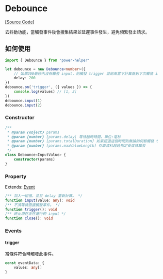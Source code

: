 # Debounce

[[Source Code]](https://github.com/KHC-ZhiHao/PowerHelper/blob/master/lib/modules/debounce.ts)

去抖動功能，當觸發事件後會搜集結果並延遲事件發生，避免頻繁發出請求。

## 如何使用

```ts
import { Debounce } from 'power-helper'

let debounce = new Debounce<number>({
    // 如果200毫秒內沒有觸發 input，則觸發 trigger 並結束當下計算直到下次觸發 input 重新計算
    delay: 200
})
debounce.on('trigger', ({ values }) => {
    console.log(values) // [1, 2]
})
debounce.input(1)
debounce.input(2)
```

### Constructor

```ts
/**
 * @param {object} params
 * @param {number} [params.delay] 等待超時時間，單位:毫秒
 * @param {number} [params.totalDuration] 如果超過這個時間則無論如何都觸發 trigger，單位:毫秒
 * @param {number} [params.maxValueLength] 存取資料超過指定長度時觸發
 */
class Debounce<InputValue> {
    constructor(params)
}
```

### Property

Extends: [Event](./event.md)

```ts
/** 加入一組值，並且 delay 重新計算。 */
function input(value: any): void
/** 不須等待直接觸發事件。 */
function trigger(): void
/** 終止現在正在運行的 input */
function close(): void
```

### Events

#### trigger

當條件符合時觸發此事件。

```ts
const eventData: {
    values: any[]
}
```
